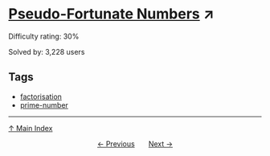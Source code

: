 # [Pseudo-Fortunate Numbers](https://projecteuler.net/problem=293) ↗️

Difficulty rating: 30%

Solved by: 3,228 users
## Tags

- [factorisation](../tags/factorisation.md)
- [prime-number](../tags/prime-number.md)



---

[↑ Main Index](../README.md)


<div align=center><a href='292.md'>← Previous</a> &nbsp;&nbsp; &nbsp;&nbsp;  <a href='294.md'>Next →</a></div>
